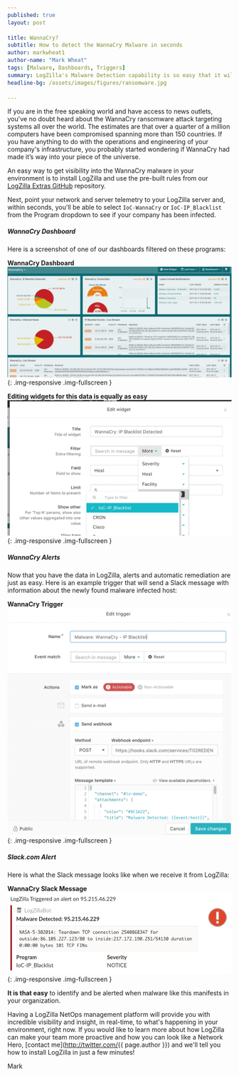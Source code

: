 ```yaml
---
published: true
layout: post

title: WannaCry?
subtitle: How to detect the WannaCry Malware in seconds
author: markwheat1
author-name: "Mark Wheat"
tags: [Malware, Dashboards, Triggers]
summary: LogZilla's Malware Detection capability is so easy that it will make you wannacry...
headline-bg: /assets/images/figures/ransomware.jpg

---
```


 If you are in the free speaking world and have access to news outlets, you've no doubt heard about the WannaCry ransomware attack targeting systems all over the world.  The estimates are that over a quarter of a million computers have been compromised spanning more than 150 countries.  If you have anything to do with the operations and engineering of your company's infrastructure, you probably started wondering if WannaCry had made it’s way into your piece of the universe. 

 An easy way to get visibility into the WannaCry malware in your environment is to install LogZilla and use the pre-built rules from our [LogZilla Extras GitHub](http://bit.ly/2qumD4C) repository.
 
 Next, point your network and server telemetry to your LogZilla server and, within seconds, you'll be able to select `IoC-WannaCry` or `IoC-IP_Blacklist` from the Program dropdown to see if your company has been infected. 

##### WannaCry Dashboard
Here is a screenshot of one of our dashboards filtered on these programs:

**WannaCry Dashboard**
![WannaCry](/assets/images/blog/post_images/wannacry/wannacry-dashboard.png){: .img-responsive .img-fullscreen }

**Editing widgets for this data is equally as easy**
![WannaCry](/assets/images/blog/post_images/wannacry/wannacry-widget-edit.png){: .img-responsive .img-fullscreen }

##### WannaCry Alerts
Now that you have the data in LogZilla, alerts and automatic remediation are just as easy.  Here is an example trigger that will send a Slack message with information about the newly found malware infected host:

**WannaCry Trigger**
![Trigger](/assets/images/blog/post_images/wannacry/wannacry-trigger-config.png){: .img-responsive .img-fullscreen }

##### Slack.com Alert

Here is what the Slack message looks like when we receive it from LogZilla:

**WannaCry Slack Message**
![WannaCry Slack Alert](/assets/images/blog/post_images/wannacry/wannacry-slack.png){: .img-responsive .img-fullscreen }

**It is that easy** to identify and be alerted when malware like this manifests in your organization. 

Having a LogZilla NetOps management platform will provide you with incredible visibility and insight, in real-time, to what's happening in your environment, right now. If you would like to learn more about how LogZilla can make your team more proactive and how you can look like a Network Hero, [contact me](http://twitter.com/{{ page.author }}) and we'll tell you how to install LogZilla in just a few minutes!

Mark
